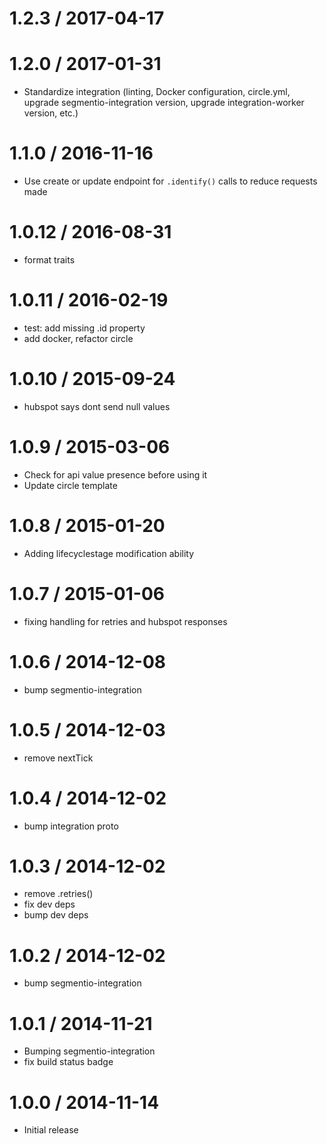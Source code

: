 
1.2.3 / 2017-04-17
==================



1.2.0 / 2017-01-31
==================

  * Standardize integration (linting, Docker configuration, circle.yml, upgrade
segmentio-integration version, upgrade integration-worker version, etc.)


1.1.0 / 2016-11-16
===================

  * Use create or update endpoint for `.identify()` calls to reduce requests made 

1.0.12 / 2016-08-31
===================

  * format traits

1.0.11 / 2016-02-19
==================

  * test: add missing .id property
  * add docker, refactor circle


1.0.10 / 2015-09-24
===================

  * hubspot says dont send null values

1.0.9 / 2015-03-06
==================

  * Check for api value presence before using it
  * Update circle template

1.0.8 / 2015-01-20
==================

  * Adding lifecyclestage modification ability

1.0.7 / 2015-01-06
==================

  * fixing handling for retries and hubspot responses

1.0.6 / 2014-12-08
==================

 * bump segmentio-integration

1.0.5 / 2014-12-03
==================

  * remove nextTick

1.0.4 / 2014-12-02
==================

 * bump integration proto

1.0.3 / 2014-12-02
==================

 * remove .retries()
 * fix dev deps
 * bump dev deps

1.0.2 / 2014-12-02
==================

 * bump segmentio-integration

1.0.1 / 2014-11-21
==================

 * Bumping segmentio-integration
 * fix build status badge

1.0.0 / 2014-11-14
==================

  * Initial release
